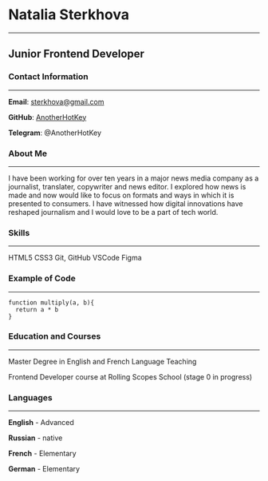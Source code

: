 # Natalia Sterkhova
---
## Junior Frontend Developer
### Contact Information
---
**Email**: sterkhova@gmail.com

**GitHub**: [AnotherHotKey](https://github.com/AnotherHotKey)

**Telegram**: @AnotherHotKey
### About Me
---
I have been working for over ten years in a major news media company as a journalist, translater, copywriter and news editor. I explored how news is made and now would like to focus on formats and ways in which it is presented to consumers. I have witnessed how digital innovations have reshaped journalism and I would love to be a part of tech world.
### Skills
---
HTML5
CSS3
Git, GitHub
VSCode
Figma
### Example of Code
---
```
function multiply(a, b){
  return a * b
}
```
### Education and Courses
---
Master Degree in English and French Language Teaching

Frontend Developer course at Rolling Scopes School (stage 0 in progress)
### Languages
---
**English** - Advanced

**Russian** - native

**French** - Elementary

**German** - Elementary
